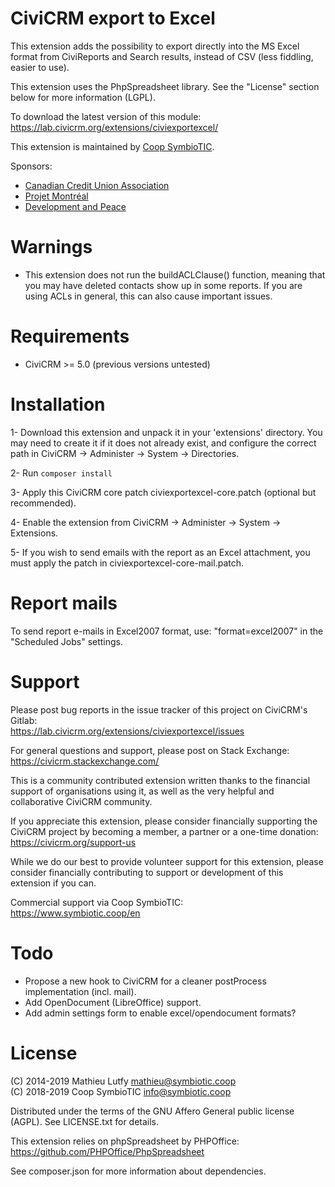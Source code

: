 CiviCRM export to Excel
=======================

This extension adds the possibility to export directly into the MS Excel
format from CiviReports and Search results, instead of CSV (less fiddling,
easier to use).

This extension uses the PhpSpreadsheet library. See the "License" section below
for more information (LGPL).

To download the latest version of this module:  
https://lab.civicrm.org/extensions/civiexportexcel/

This extension is maintained by [Coop SymbioTIC](https://www.symbiotic.coop/en).

Sponsors:

* [Canadian Credit Union Association](https://ccua.com)
* [Projet Montréal](http://projetmontreal.org)
* [Development and Peace](https://www.devp.org)

Warnings
========

* This extension does not run the buildACLClause() function, meaning that you may have deleted contacts show up in some reports. If you are using ACLs in general, this can also cause important issues.

Requirements
============

- CiviCRM >= 5.0 (previous versions untested)

Installation
============

1- Download this extension and unpack it in your 'extensions' directory.
   You may need to create it if it does not already exist, and configure
   the correct path in CiviCRM -> Administer -> System -> Directories.

2- Run `composer install`

3- Apply this CiviCRM core patch civiexportexcel-core.patch (optional but recommended).

4- Enable the extension from CiviCRM -> Administer -> System -> Extensions.

5- If you wish to send emails with the report as an Excel attachment,
   you must apply the patch in civiexportexcel-core-mail.patch.

Report mails
============

To send report e-mails in Excel2007 format, use: "format=excel2007" in
the "Scheduled Jobs" settings.

Support
=======

Please post bug reports in the issue tracker of this project on CiviCRM's Gitlab:  
https://lab.civicrm.org/extensions/civiexportexcel/issues

For general questions and support, please post on Stack Exchange:  
https://civicrm.stackexchange.com/

This is a community contributed extension written thanks to the financial
support of organisations using it, as well as the very helpful and collaborative
CiviCRM community.

If you appreciate this extension, please consider financially supporting the
CiviCRM project by becoming a member, a partner or a one-time donation:  
https://civicrm.org/support-us

While we do our best to provide volunteer support for this extension, please
consider financially contributing to support or development of this extension
if you can.

Commercial support via Coop SymbioTIC:  
https://www.symbiotic.coop/en

Todo
====

* Propose a new hook to CiviCRM for a cleaner postProcess implementation (incl. mail).
* Add OpenDocument (LibreOffice) support.
* Add admin settings form to enable excel/opendocument formats?

License
=======

(C) 2014-2019 Mathieu Lutfy <mathieu@symbiotic.coop>  
(C) 2018-2019 Coop SymbioTIC <info@symbiotic.coop>

Distributed under the terms of the GNU Affero General public license (AGPL).
See LICENSE.txt for details.

This extension relies on phpSpreadsheet by PHPOffice:  
https://github.com/PHPOffice/PhpSpreadsheet

See composer.json for more information about dependencies.
